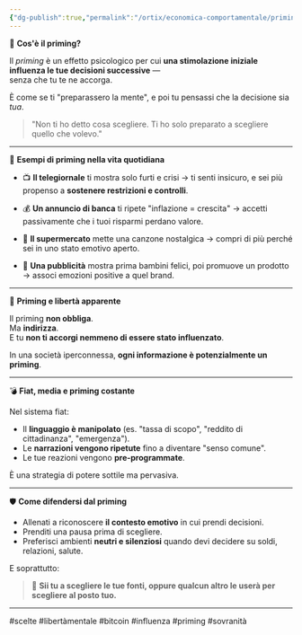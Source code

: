 ```yaml
---
{"dg-publish":true,"permalink":"/ortix/economica-comportamentale/priming/","title":"🧠 Priming quando ti influenzano *prima* che tu scelga"}
---
```



🧠 **Cos'è il priming?**

Il *priming* è un effetto psicologico per cui **una stimolazione iniziale influenza le tue decisioni successive** —  
senza che tu te ne accorga.

È come se ti "preparassero la mente", e poi tu pensassi che la decisione sia *tua*.

> "Non ti ho detto cosa scegliere. Ti ho solo preparato a scegliere quello che volevo."

---

🎯 **Esempi di priming nella vita quotidiana**

- 📺 **Il telegiornale** ti mostra solo furti e crisi → ti senti insicuro, e sei più propenso a **sostenere restrizioni e controlli**.

- 💰 **Un annuncio di banca** ti ripete "inflazione = crescita" → accetti passivamente che i tuoi risparmi perdano valore.

- 🛒 **Il supermercato** mette una canzone nostalgica → compri di più perché sei in uno stato emotivo aperto.

- 📱 **Una pubblicità** mostra prima bambini felici, poi promuove un prodotto → associ emozioni positive a quel brand.

---

🔄 **Priming e libertà apparente**

Il priming **non obbliga**.  
Ma **indirizza**.  
E tu **non ti accorgi nemmeno di essere stato influenzato**.

In una società iperconnessa, **ogni informazione è potenzialmente un priming**.

---

💣 **Fiat, media e priming costante**

Nel sistema fiat:
- Il **linguaggio è manipolato** (es. "tassa di scopo", "reddito di cittadinanza", "emergenza").
- Le **narrazioni vengono ripetute** fino a diventare "senso comune".
- Le tue reazioni vengono **pre-programmate**.

È una strategia di potere sottile ma pervasiva.

---

🛡️ **Come difendersi dal priming**

- Allenati a riconoscere **il contesto emotivo** in cui prendi decisioni.  
- Prenditi una pausa prima di scegliere.  
- Preferisci ambienti **neutri e silenziosi** quando devi decidere su soldi, relazioni, salute.

E soprattutto:  
> 🧠 **Sii tu a scegliere le tue fonti, oppure qualcun altro le userà per scegliere al posto tuo.**


---

#scelte #libertàmentale #bitcoin #influenza #priming #sovranità